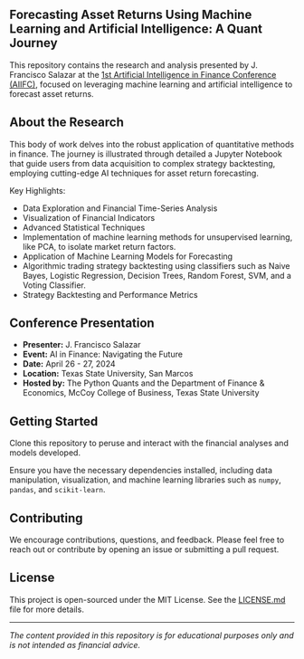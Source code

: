 ## Forecasting Asset Returns Using Machine Learning and Artificial Intelligence: A Quant Journey

This repository contains the research and analysis presented by J. Francisco Salazar at the [1st Artificial Intelligence in Finance Conference (AIIFC)](https://home.tpq.io/aiifc/), focused on leveraging machine learning and artificial intelligence to forecast asset returns.

## About the Research
This body of work delves into the robust application of quantitative methods in finance. The journey is illustrated through detailed a Jupyter Notebook that guide users from data acquisition to complex strategy backtesting, employing cutting-edge AI techniques for asset return forecasting.

Key Highlights:
- Data Exploration and Financial Time-Series Analysis
- Visualization of Financial Indicators
- Advanced Statistical Techniques
- Implementation of machine learning methods for unsupervised learning, like PCA, to isolate market return factors.
- Application of Machine Learning Models for Forecasting
- Algorithmic trading strategy backtesting using classifiers such as Naive Bayes, Logistic Regression, Decision Trees, Random Forest, SVM, and a Voting Classifier.
- Strategy Backtesting and Performance Metrics

## Conference Presentation
- **Presenter:** J. Francisco Salazar
- **Event:** AI in Finance: Navigating the Future
- **Date:** April 26 - 27, 2024
- **Location:** Texas State University, San Marcos
- **Hosted by:** The Python Quants and the Department of Finance & Economics, McCoy College of Business, Texas State University

## Getting Started
Clone this repository to peruse and interact with the financial analyses and models developed.

Ensure you have the necessary dependencies installed, including data manipulation, visualization, and machine learning libraries such as `numpy`, `pandas`, and `scikit-learn`.

## Contributing
We encourage contributions, questions, and feedback. Please feel free to reach out or contribute by opening an issue or submitting a pull request.

## License
This project is open-sourced under the MIT License. See the [LICENSE.md](LICENSE) file for more details.

---

*The content provided in this repository is for educational purposes only and is not intended as financial advice.*
